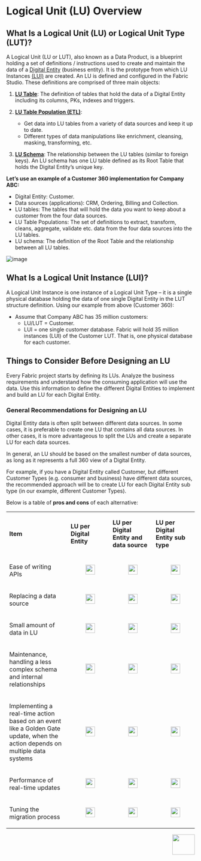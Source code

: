 # Logical Unit (LU) Overview

## What Is a Logical Unit (LU) or Logical Unit Type (LUT)?
A Logical Unit (LU or LUT), also known as a Data Product, is a blueprint holding a set of definitions / instructions used to create and maintain the data of a [Digital Entity](/articles/01_fabric_overview/02_fabric_glossary.md#digital-entity)  (business entity). It is the prototype from which LU Instances [(LUI)](/articles/01_fabric_overview/02_fabric_glossary.md#lui)  are created. 
An LU is defined and configured in the Fabric Studio. These definitions are comprised of three main objects:
1. [**LU Table**](/articles/06_LU_tables/01_LU_tables_overview.md): The definition of tables that hold the data of a Digital Entity including its columns, PKs, indexes and triggers.

2. [**LU Table Population (ETL)**](/articles/07_table_population/01_table_population_overview.md): 
    * Get data into LU tables from a variety of data sources and keep it up to date.
    * Different types of data manipulations like enrichment, cleansing, masking, transforming, etc. 
3. [**LU Schema**](/articles/03_logical_units/03_LU_schema_window.md): The relationship between the LU tables (similar to foreign keys). An LU schema has one LU table defined as its Root Table that holds the Digital Entity’s unique key.

**Let’s use an example of a Customer 360 implementation for Company ABC:**
* Digital Entity: Customer.
* Data sources (applications): CRM, Ordering, Billing and Collection.
* LU tables: The tables that will hold the data you want to keep about a customer from the four data sources.
* LU Table Populations: The set of definitions to extract, transform, cleans, aggregate, validate  etc. data from the four data sources into the LU tables.
* LU schema: The definition of the Root Table and the relationship between all LU tables.

![image](/articles/03_logical_units/images/1.1_LU_Overview.png)

## What Is a Logical Unit Instance (LUI)?
A Logical Unit Instance is one instance of a Logical Unit Type – it is a single physical database holding the data of one single Digital Entity in the LUT structure definition.
Using our example from above (Customer 360):
* Assume that Company ABC has 35 million customers:
   * LU/LUT = Customer.
   * LUI = one single customer database.
     Fabric will hold 35 million instances (LUI) of the Customer LUT. That is, one physical database for each customer.

## Things to Consider Before Designing an LU 
Every Fabric project starts by defining its LUs. Analyze the business requirements and understand how the consuming application will use the data. Use this information to define the different Digital Entities to implement and build an LU for each Digital Entity.


### General Recommendations for Designing an LU 
Digital Entity data is often split between different data sources. In some cases, it is preferable to create one LU that contains all data sources. In other cases, it is more advantageous to split the LUs and create a separate LU for each data sources.

In general, an LU should be based on the smallest number of data sources, as long as it represents a full 360 view of a Digital Entity.

For example, if you have a Digital Entity called Customer, but different Customer Types (e.g. consumer and business) have different data sources, the recommended approach will be to create LU for each Digital Entity sub type (in our example, different Customer Types).

Below is a table of **pros and cons** of each alternative:

<table role="table" width="800">
<tbody>
<tr>
<td width="300">
<p><strong>Item</strong></p>
</td>
<td width="250">
<p><strong>LU per Digital Entity</strong></p>
</td>
<td width="250">
<p><strong>LU per Digital Entity and data source</strong></p>
</td>
<td width="250">
<p><strong>LU per Digital Entity sub type</strong></p>
</td>
</tr>
<tr>
<td width="300">
<p>Ease of writing APIs</p>
</td>
<td align="center" width="60">&nbsp; <img src="/articles/images/V_icon.png" alt="" width="25" height="26"</td>
<td align="center" width="10">&nbsp; <img src="/articles/images/X_icon.png" alt="" width="25" height="26"</td>
<td align="center" width="10">&nbsp; <img src="/articles/images/V_icon.png" alt="" width="25" height="26"</td>
</tr>
<tr>
<td width="300">
<p>Replacing a data source</p>
</td>
<td align="center" width="60">&nbsp; <img src="/articles/images/X_icon.png" alt="" width="25" height="26"</td>
<td align="center" width="60">&nbsp; <img src="/articles/images/V_icon.png" alt="" width="25" height="26"</td>
<td align="center" width="60">&nbsp; <img src="/articles/images/X_icon.png" alt="" width="25" height="26"</td>   
</tr>
<tr>
<td width="300">
<p>Small amount of data in LU</p>
</td>
<td align="center" width="60">&nbsp; <img src="/articles/images/X_icon.png" alt="" width="25" height="26"</td>
<td align="center" width="60">&nbsp; <img src="/articles/images/V_icon.png" alt="" width="25" height="26"</td>
<td align="center" width="60">&nbsp; <img src="/articles/images/V_icon.png" alt="" width="25" height="26"</td>   
</tr>
<tr>
<td width="250">
<p>Maintenance, handling a less complex schema and internal relationships</p>
</td>
<td align="center" width="60">&nbsp; <img src="/articles/images/X_icon.png" alt="" width="25" height="26"</td>
<td align="center" width="60">&nbsp; <img src="/articles/images/V_icon.png" alt="" width="25" height="26"</td>
<td align="center" width="60">&nbsp; <img src="/articles/images/V_icon.png" alt="" width="25" height="26"</td>
</tr>
<tr>
<td width="250">
<p>Implementing a real-time action based on an event like a Golden Gate update, when the action depends on multiple data systems</p>
</td>
<td align="center" width="60">&nbsp; <img src="/articles/images/V_icon.png" alt="" width="25" height="26"</td>
<td align="center" width="60">&nbsp; <img src="/articles/images/X_icon.png" alt="" width="25" height="26"</td>
<td align="center" width="60">&nbsp; <img src="/articles/images/V_icon.png" alt="" width="25" height="26"</td>
</tr>
<tr>
<td width="250">
<p>Performance of real-time updates</p>
</td>
<td align="center" width="60">&nbsp; <img src="/articles/images/X_icon.png" alt="" width="25" height="26"</td>
<td align="center" width="60">&nbsp; <img src="/articles/images/V_icon.png" alt="" width="25" height="26"</td>
<td align="center" width="60">&nbsp; <img src="/articles/images/V_icon.png" alt="" width="25" height="26"</td>
</tr>
<tr>
<td width="250">
<p>Tuning the migration process</p>
</td>
<td align="center" width="60">&nbsp; <img src="/articles/images/X_icon.png" alt="" width="25" height="26"</td>
<td align="center" width="60">&nbsp; <img src="/articles/images/V_icon.png" alt="" width="25" height="26"</td>
<td align="center" width="60">&nbsp; <img src="/articles/images/V_icon.png" alt="" width="25" height="26"</td>
</tr>
</tbody>
</table>


[<img align="right" width="60" height="54" src="/articles/images/Next.png">](02_create_a_logical_unit_flow.md) 	
